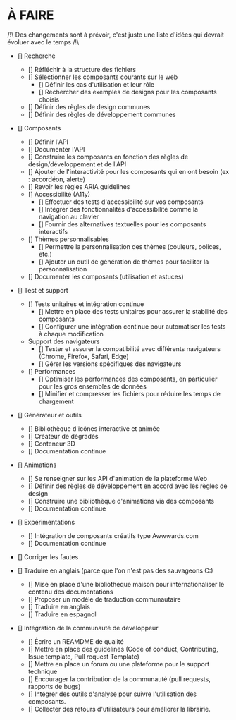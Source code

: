 # À FAIRE

/!\ Des changements sont à prévoir, c'est juste une liste d'idées qui devrait évoluer avec le temps /!\

- [] Recherche
    - [] Réfléchir à la structure des fichiers
    - [] Sélectionner les composants courants sur le web
        - [] Définir les cas d'utilisation et leur rôle
        - [] Rechercher des exemples de designs pour les composants choisis
    - [] Définir des règles de design communes
    - [] Définir des règles de développement communes

- [] Composants
    - [] Définir l'API
    - [] Documenter l'API
    - [] Construire les composants en fonction des règles de design/développement et de l'API
    - [] Ajouter de l'interactivité pour les composants qui en ont besoin (ex : accordéon, alerte)
    - [] Revoir les règles ARIA guidelines
    - [] Accessibilité (A11y)
        - [] Effectuer des tests d'accessibilité sur vos composants
        - [] Intégrer des fonctionnalités d'accessibilité comme la navigation au clavier
        - [] Fournir des alternatives textuelles pour les composants interactifs
    - [] Thèmes personnalisables
        - [] Permettre la personnalisation des thèmes (couleurs, polices, etc.)
        - [] Ajouter un outil de génération de thèmes pour faciliter la personnalisation
    - [] Documenter les composants (utilisation et astuces)

- [] Test et support 
    - [] Tests unitaires et intégration continue
        - [] Mettre en place des tests unitaires pour assurer la stabilité des composants
        - [] Configurer une intégration continue pour automatiser les tests à chaque modification
    - Support des navigateurs
        - [] Tester et assurer la compatibilité avec différents navigateurs (Chrome, Firefox, Safari, Edge)
        - [] Gérer les versions spécifiques des navigateurs
    - [] Performances
        - [] Optimiser les performances des composants, en particulier pour les gros ensembles de données
        - [] Minifier et compresser les fichiers pour réduire les temps de chargement

- [] Générateur et outils
    - [] Bibliothèque d'icônes interactive et animée
    - [] Créateur de dégradés
    - [] Conteneur 3D
    - [] Documentation continue

- [] Animations
    - [] Se renseigner sur les API d'animation de la plateforme Web
    - [] Définir des règles de développement en accord avec les règles de design
    - [] Construire une bibliothèque d'animations via des composants
    - [] Documentation continue

- [] Expérimentations
    - [] Intégration de composants créatifs type Awwwards.com
    - [] Documentation continue

- [] Corriger les fautes

- [] Traduire en anglais (parce que l'on n'est pas des sauvageons C:)
    - [] Mise en place d'une bibliothèque maison pour internationaliser le contenu des documentations
    - [] Proposer un modèle de traduction communautaire
    - [] Traduire en anglais
    - [] Traduire en espagnol

- [] Intégration de la communauté de développeur
    - [] Écrire un REAMDME de qualité
    - [] Mettre en place des guidelines (Code of conduct, Contributing, Issue template, Pull request Template)
    - [] Mettre en place un forum ou une plateforme pour le support technique
    - [] Encourager la contribution de la communauté (pull requests, rapports de bugs)
    - [] Intégrer des outils d'analyse pour suivre l'utilisation des composants.
    - [] Collecter des retours d'utilisateurs pour améliorer la librairie.